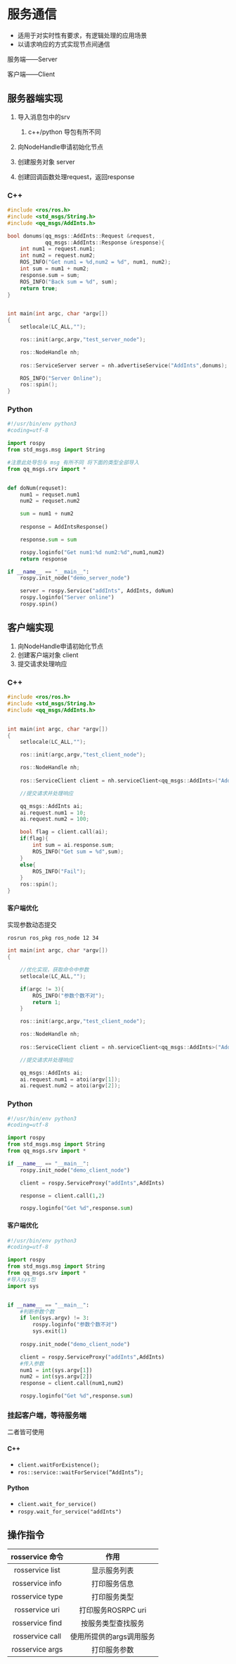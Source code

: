 # 服务通信

- 适用于对实时性有要求，有逻辑处理的应用场景
- 以请求响应的方式实现节点间通信

服务端——Server

客户端——Client

## 服务器端实现

1. 导入消息包中的srv
   1. c++/python 导包有所不同

2. 向NodeHandle申请初始化节点
3. 创建服务对象 server
4. 创建回调函数处理request，返回response

### C++

```cpp
#include <ros/ros.h>
#include <std_msgs/String.h>
#include <qq_msgs/AddInts.h>

bool donums(qq_msgs::AddInts::Request &request,
            qq_msgs::AddInts::Response &response){
    int num1 = request.num1;
    int num2 = request.num2;
    ROS_INFO("Get num1 = %d,num2 = %d", num1, num2);
    int sum = num1 + num2;
    response.sum = sum;
    ROS_INFO("Back sum = %d", sum);
    return true;
}


int main(int argc, char *argv[])
{
    setlocale(LC_ALL,"");

    ros::init(argc,argv,"test_server_node");

    ros::NodeHandle nh;
    
    ros::ServiceServer server = nh.advertiseService("AddInts",donums);

    ROS_INFO("Server Online");
    ros::spin();
}

```

### Python

```python
#!/usr/bin/env python3
#coding=utf-8

import rospy
from std_msgs.msg import String

#注意此处导包与 msg 有所不同 将下面的类型全部导入
from qq_msgs.srv import *	


def doNum(requset):
    num1 = requset.num1
    num2 = requset.num2

    sum = num1 + num2
    
    response = AddIntsResponse()

    response.sum = sum

    rospy.loginfo("Get num1:%d num2:%d",num1,num2)
    return response

if __name__ == "__main__":
    rospy.init_node("demo_server_node")

    server = rospy.Service("addInts", AddInts, doNum)
    rospy.loginfo("Server online")
    rospy.spin()
```



## 客户端实现

1. 向NodeHandle申请初始化节点
2. 创建客户端对象 client
3. 提交请求处理响应

### C++

```cpp
#include <ros/ros.h>
#include <std_msgs/String.h>
#include <qq_msgs/AddInts.h>


int main(int argc, char *argv[])
{
    setlocale(LC_ALL,"");

    ros::init(argc,argv,"test_client_node");

    ros::NodeHandle nh;
    
    ros::ServiceClient client = nh.serviceClient<qq_msgs::AddInts>("AddInts");

    //提交请求并处理响应

    qq_msgs::AddInts ai;
    ai.request.num1 = 10;
    ai.request.num2 = 100;

    bool flag = client.call(ai);    
    if(flag){
        int sum = ai.response.sum;
        ROS_INFO("Get sum = %d",sum);
    }
    else{
        ROS_INFO("Fail");
    }
    ros::spin();
}

```

#### 客户端优化

实现参数动态提交

`rosrun ros_pkg ros_node 12 34`

```cpp
int main(int argc, char *argv[])
{

    //优化实现，获取命令中参数
    setlocale(LC_ALL,"");

    if(argc != 3){
        ROS_INFO("参数个数不对");
        return 1;
    }

    ros::init(argc,argv,"test_client_node");

    ros::NodeHandle nh;
    
    ros::ServiceClient client = nh.serviceClient<qq_msgs::AddInts>("AddInts");

    //提交请求并处理响应

    qq_msgs::AddInts ai;
    ai.request.num1 = atoi(argv[1]);
    ai.request.num2 = atoi(argv[2]);
```

### Python

```python
#!/usr/bin/env python3
#coding=utf-8

import rospy
from std_msgs.msg import String
from qq_msgs.srv import *

if __name__ == "__main__":
    rospy.init_node("demo_client_node")

    client = rospy.ServiceProxy("addInts",AddInts)

    response = client.call(1,2)

    rospy.loginfo("Get %d",response.sum)
```

#### 客户端优化

```python
#!/usr/bin/env python3
#coding=utf-8

import rospy
from std_msgs.msg import String
from qq_msgs.srv import *
#导入sys包
import sys


if __name__ == "__main__":
	#判断参数个数
    if len(sys.argv) != 3:
        rospy.loginfo("参数个数不对")
        sys.exit(1)
    
    rospy.init_node("demo_client_node")

    client = rospy.ServiceProxy("addInts",AddInts)
	#传入参数
    num1 = int(sys.argv[1])
    num2 = int(sys.argv[2])
    response = client.call(num1,num2)

    rospy.loginfo("Get %d",response.sum)
```



### 挂起客户端，等待服务端

二者皆可使用

#### C++

- `client.waitForExistence();`
- `ros::service::waitForService(“AddInts”);`

#### Python

- `client.wait_for_service()`
- `rospy.wait_for_service("addInts")`

## 操作指令

| rosservice 命令 |           作用           |
| :-------------: | :----------------------: |
| rosservice list |       显示服务列表       |
| rosservice info |       打印服务信息       |
| rosservice type |       打印服务类型       |
| rosservice uri  |    打印服务ROSRPC uri    |
| rosservice find |    按服务类型查找服务    |
| rosservice call | 使用所提供的args调用服务 |
| rosservice args |       打印服务参数       |